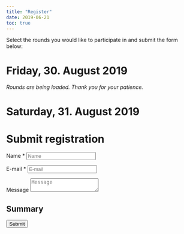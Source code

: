 ```yaml
---
title: "Register"
date: 2019-06-21
toc: true
---
```


<p id="apollon-submitted-hint"></p>
<p id="apollon-submitted-summary"></p>

Select the rounds you would like to participate in and submit the form below:

<template id="apollon-i18n">
    <p data-id="friday" data-text="Friday">-</p>
    <p data-id="saturday" data-text="Saturday">-</p>
    <p data-id="choose" data-text="Choose">-</p>
    <p data-id="choosen" data-text="Selected">-</p>
    <p data-id="full" data-text="Round Full">-</p>
    <!-- e.g. countryflags.com -->
    <p data-id="flag-url-DE" data-text="/graphics/germany-flag-small.png">-</p>
    <p data-id="flag-url-EN" data-text="/graphics/united-kingdom-flag-small.png">-</p>
    <p data-id="overlapping" data-text="Attention: At least two game rounds overlap in time!">-</p>
    <p data-id="submitted-thanks" data-text="Thank you for signing up for the following rounds:">-</p>
    <p data-id="form-empty" data-text="Please fill out your name and email address.">-</p>
</template>

<template id="apollon-round-template">
    <label data-id="container">
        <div class="round">
            <h1><span data-id="name"></span></h1>
            <p>Game Master: <span data-id="gm"></span></p>
            <p>Game System Description: <span data-id="game-description"></span></p>
            <p>Story: <span data-id="campaign-description"></span></p>
            <p>Language: <span data-id="lang"></span> <img height="10" data-id="lang-img"></p>
            <p>Day and Time: <span data-id="day"></span>, <span data-id="from"></span> &mdash; <span data-id="to"></span></p>
            <p>Players currently: <strong><span data-id="players-current"></span></strong> / Max: <span data-id="players-max"></span></p>
            <input data-id="checkbox" type="checkbox">
            <p><input data-id="btn-choose" class="c-btn" type="button"></p>
            <p class="hint"><span data-id="hint"></span></p>
        </div>
    </label>
</template>


<template id="apollon-summary-table">
    <table id="apollon-table-template">
        <thead>
        <tr>
            <th>Name</th>
            <th>Day</th>
            <th>from</th>
            <th>to</th>
        </tr>
        </thead>
        <tbody id="apollon-summary-entries">
        </tbody>
    </table>
</template>

<template id="apollon-summary-row">
    <tr>
        <td><span data-id="name"></span></td>
        <td><span data-id="day"></span></td>
        <td><span data-id="from"></span></td>
        <td><span data-id="to"></span></td>
    </tr>
</template>

<div id="apollon-rounds">
    <h1>Friday, 30. August 2019</h1>
    <div id="apollon-rounds-friday" class="u-bleed-out c-rounds">
        <em>Rounds are being loaded. Thank you for your patience.</em>
    </div>
    <h1>Saturday, 31. August 2019</h1>
    <div id="apollon-rounds-saturday" class="u-bleed-out c-rounds"></div>
</div>

# Submit registration

<div class="c-form">
    <div>
        <p class="c-form--item c-form-field--text">
            <label for="name">Name *</label>
            <input name="name" id="name" type="text" placeholder="Name">
        </p>
        <p class="c-form--item c-form-field--text">
            <label for="email">E-mail *</label>
            <input name="email" id="email" type="email" placeholder="E-mail">
        </p>
        <p class="c-form--item c-form-field--text">
            <label for="comment">Message</label>
            <textarea comment="message" id="comment" placeholder="Message"></textarea>
        </p>
        <h2>Summary</h2>
        <p id="apollon-summary-hint" class="hint"></p>
        <div id="apollon-summary"></div>
        <input class="c-btn" type="submit" id="submit" value="Submit">
        <input type="hidden" name="_next" value="http://localhost:1313/program_test/">
        <input type="hidden" name="_captcha" value="false">
    </div>

</div>

<!--
<script src="http://127.0.0.1:5000/olymp.js"></script>
-->
<script src="https://api.gildedernacht.ch/olymp.js"></script>
<script src="/scripts/apollon-model.js"></script>
<script src="/scripts/apollon-view.js"></script>